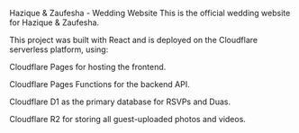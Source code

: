 Hazique & Zaufesha - Wedding Website
This is the official wedding website for Hazique & Zaufesha.

This project was built with React and is deployed on the Cloudflare serverless platform, using:

Cloudflare Pages for hosting the frontend.

Cloudflare Pages Functions for the backend API.

Cloudflare D1 as the primary database for RSVPs and Duas.

Cloudflare R2 for storing all guest-uploaded photos and videos.